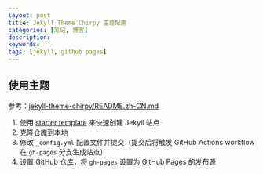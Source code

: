 ```yaml
---
layout: post
title: Jekyll Theme Chirpy 主题配置
categories: [笔记, 博客]
description: 
keywords: 
tags: [jekyll, github pages]
---
```


## 使用主题

参考：[jekyll-theme-chirpy/README.zh-CN.md](https://github.com/cotes2020/jekyll-theme-chirpy/blob/master/docs/README.zh-CN.md)

1. 使用 [starter template](https://github.com/cotes2020/chirpy-starter/generate) 来快速创建 Jekyll 站点
2. 克隆仓库到本地
3. 修改 `_config.yml` 配置文件并提交（提交后将触发 GitHub Actions workflow 在 `gh-pages` 分支生成站点）
4. 设置 GitHub 仓库，将 `gh-pages` 设置为 GitHub Pages 的发布源
